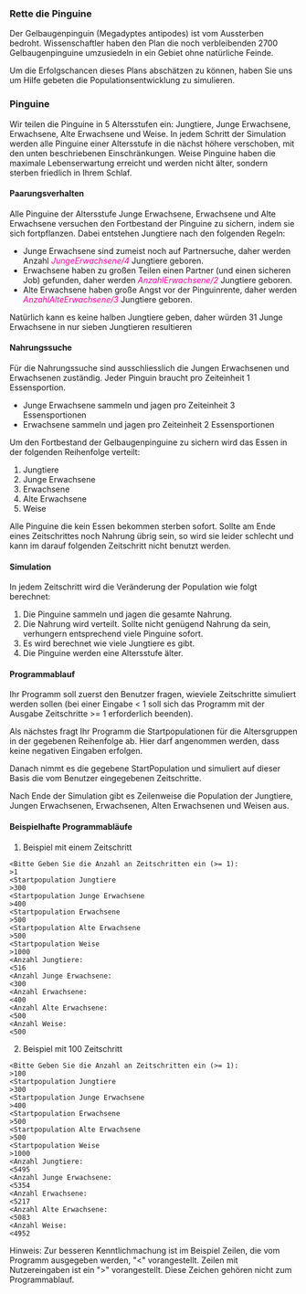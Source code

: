 ### Rette die Pinguine
Der Gelbaugenpinguin (Megadyptes antipodes) ist vom Aussterben bedroht. Wissenschaftler haben den Plan die noch verbleibenden 2700 Gelbaugenpinguine umzusiedeln in ein Gebiet ohne natürliche Feinde.

Um die Erfolgschancen dieses Plans abschätzen zu können, haben Sie uns um Hilfe gebeten die Populationsentwicklung zu simulieren.
### Pinguine
Wir teilen die Pinguine in 5 Altersstufen ein: Jungtiere, Junge Erwachsene, Erwachsene, Alte Erwachsene und Weise. In jedem Schritt der Simulation werden alle Pinguine einer Altersstufe in die nächst höhere verschoben, mit den unten beschriebenen Einschränkungen. Weise Pinguine haben die maximale Lebenserwartung erreicht und werden nicht älter, sondern sterben friedlich in Ihrem Schlaf.

#### Paarungsverhalten
Alle Pinguine der Altersstufe Junge Erwachsene, Erwachsene und Alte Erwachsene versuchen den Fortbestand der Pinguine zu sichern, indem sie sich fortpflanzen. Dabei entstehen Jungtiere nach den folgenden Regeln:
* Junge Erwachsene sind zumeist noch auf Partnersuche, daher werden Anzahl <Span style="color: #FF00A2" > _JungeErwachsene/4_ </Span>Jungtiere geboren.
* Erwachsene haben zu großen Teilen einen Partner (und einen sicheren Job) gefunden, daher werden <Span style="color: #FF00A2" > _AnzahlErwachsene/2_ </Span> Jungtiere geboren.
* Alte Erwachsene haben große Angst vor der Pinguinrente, daher werden <Span style="color: #FF00A2" > _AnzahlAlteErwachsene/3_ </Span> Jungtiere geboren.

Natürlich kann es keine halben Jungtiere geben, daher würden 31 Junge Erwachsene in nur sieben Jungtieren resultieren
#### Nahrungssuche
Für die Nahrungssuche sind ausschliesslich die Jungen Erwachsenen und Erwachsenen zuständig. Jeder Pinguin braucht pro Zeiteinheit 1 Essensportion.

* Junge Erwachsene sammeln und jagen pro Zeiteinheit 3 Essensportionen
* Erwachsene sammeln und jagen pro Zeiteinheit 2 Essensportionen

Um den Fortbestand der Gelbaugenpinguine zu sichern wird das Essen in der folgenden Reihenfolge verteilt:

1. Jungtiere
2. Junge Erwachsene
3. Erwachsene
4. Alte Erwachsene
5. Weise

Alle Pinguine die kein Essen bekommen sterben sofort. Sollte am Ende eines Zeitschrittes noch Nahrung übrig sein, so wird sie leider schlecht und kann im darauf folgenden Zeitschritt nicht benutzt werden.

#### Simulation
In jedem Zeitschritt wird die Veränderung der Population wie folgt berechnet:

1. Die Pinguine sammeln und jagen die gesamte Nahrung.
2. Die Nahrung wird verteilt. Sollte nicht genügend Nahrung da sein, verhungern entsprechend viele Pinguine sofort.
3. Es wird berechnet wie viele Jungtiere es gibt.
4. Die Pinguine werden eine Altersstufe älter.

#### Programmablauf
Ihr Programm soll zuerst den Benutzer fragen, wieviele Zeitschritte simuliert werden sollen (bei einer Eingabe < 1 soll sich das Programm mit der Ausgabe Zeitschritte >= 1 erforderlich beenden).

Als nächstes fragt Ihr Programm die Startpopulationen für die Altersgruppen in der gegebenen Reihenfolge ab. Hier darf angenommen werden, dass keine negativen Eingaben erfolgen.

Danach nimmt es die gegebene StartPopulation und simuliert auf dieser Basis die vom Benutzer eingegebenen Zeitschritte.

Nach Ende der Simulation gibt es Zeilenweise die Population der Jungtiere, Jungen Erwachsenen, Erwachsenen, Alten Erwachsenen und Weisen aus.

#### Beispielhafte Programmabläufe
1. Beispiel mit einem Zeitschritt 
```
<Bitte Geben Sie die Anzahl an Zeitschritten ein (>= 1):
>1
<Startpopulation Jungtiere
>300
<Startpopulation Junge Erwachsene
>400
<Startpopulation Erwachsene
>500
<Startpopulation Alte Erwachsene
>500
<Startpopulation Weise
>1000
<Anzahl Jungtiere:
<516
<Anzahl Junge Erwachsene:
<300
<Anzahl Erwachsene:
<400
<Anzahl Alte Erwachsene:
<500
<Anzahl Weise:
<500
```
2. Beispiel mit 100 Zeitschritt
```
<Bitte Geben Sie die Anzahl an Zeitschritten ein (>= 1):
>100
<Startpopulation Jungtiere
>300
<Startpopulation Junge Erwachsene
>400
<Startpopulation Erwachsene
>500
<Startpopulation Alte Erwachsene
>500
<Startpopulation Weise
>1000
<Anzahl Jungtiere:
<5495
<Anzahl Junge Erwachsene:
<5354
<Anzahl Erwachsene:
<5217
<Anzahl Alte Erwachsene:
<5083
<Anzahl Weise:
<4952
```

Hinweis: Zur besseren Kenntlichmachung ist im Beispiel Zeilen, die vom Programm ausgegeben werden, "<" vorangestellt. Zeilen mit Nutzereingaben ist ein ">" vorangestellt. Diese Zeichen gehören nicht zum Programmablauf.